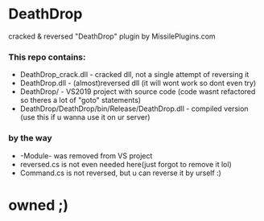 # DeathDrop
cracked & reversed "DeathDrop" plugin by MissilePlugins.com

### This repo contains:
- DeathDrop_crack.dll - cracked dll, not a single attempt of reversing it
- DeathDrop.dll - (almost)reversed dll (it will wont work so dont even try)
- DeathDrop/ - VS2019 project with source code (code wasnt refactored so theres a lot of "goto" statements)
- DeathDrop/DeathDrop/bin/Release/DeathDrop.dll - compiled version (use this if u wanna use it on ur server)

### by the way
- -Module- was removed from VS project
- reversed.cs is not even needed here(just forgot to remove it lol)
- Command.cs is not reversed, but u can reverse it by urself :)

# owned ;)